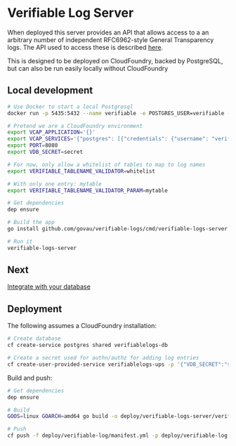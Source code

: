 # Verifiable Log Server

When deployed this server provides an API that allows access to a an arbitrary number of independent RFC6962-style General Transparency logs. The API used to access these is described [here](./rfc6962-objecthash.md).

This is designed to be deployed on CloudFoundry, backed by PostgreSQL, but can also be run easily locally without CloudFoundry

## Local development

```bash
# Use Docker to start a local Postgresql
docker run -p 5435:5432 --name verifiable -e POSTGRES_USER=verifiable -e POSTGRES_PASSWORD=verifiable -d postgres

# Pretend we are a CloudFoundry environment
export VCAP_APPLICATION='{}'
export VCAP_SERVICES='{"postgres": [{"credentials": {"username": "verifiable", "host": "localhost", "password": "verifiable", "name": "verifiable", "port": 5435}, "tags": ["postgres"]}]}'
export PORT=8080
export VDB_SECRET=secret

# For now, only allow a whitelist of tables to map to log names
export VERIFIABLE_TABLENAME_VALIDATOR=whitelist

# With only one entry: mytable
export VERIFIABLE_TABLENAME_VALIDATOR_PARAM=mytable

# Get dependencies
dep ensure

# Build the app
go install github.com/govau/verifiable-logs/cmd/verifiable-logs-server

# Run it
verifiable-logs-server
```

## Next

[Integrate with your database](./database-integration.md)

## Deployment

The following assumes a CloudFoundry installation:

```bash
# Create database
cf create-service postgres shared verifiablelogs-db

# Create a secret used for authn/authz for adding log entries
cf create-user-provided-service verifiablelogs-ups -p '{"VDB_SECRET":"secret"}'
```

Build and push:

```bash
# Get dependencies
dep ensure

# Build
GOOS=linux GOARCH=amd64 go build -o deploy/verifiable-logs-server/verifiable-logs-server cmd/verifiable-logs-server/main-verifiable-log.go

# Push
cf push -f deploy/verifiable-log/manifest.yml -p deploy/verifiable-log
```
